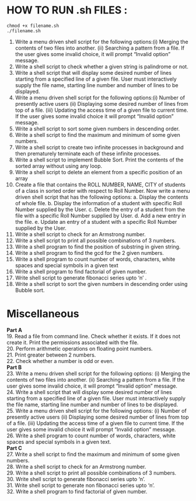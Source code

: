 # HOW TO RUN .sh FILES : 
```
chmod +x filename.sh
./filename.sh 
```
1. Write a menu driven shell script for the following options:(i) Merging the contents of two files into another. (ii) Searching a pattern from a file.
If the user gives some invalid choice, it will prompt “Invalid option” message.
2. Write a shell script to check whether a given string is palindrome or not.
3. Write a shell script that will display some desired number of lines starting from a specified line of a given file. User must interactively supply the file name, starting line number and number of lines to be displayed.
4. Write a menu driven shell script for the following options:(i) Number of presently active users (ii) Displaying some desired number of lines from top of a file. (iii) Updating the access time of a given file to current time. If the user gives some invalid choice it will prompt “Invalid option” message.
5. Write a shell script to sort some given numbers in descending order.
6. Write a shell script to find the maximum and minimum of some given numbers.
7. Write a shell script to create two infinite processes in background and then prematurely terminate each of these infinite processes.
8. Write a shell script to implement Bubble Sort. Print the contents of the sorted array without using any loop.
9. Write a shell script to delete an element from a specific position of an array
10. Create a file that contains the ROLL NUMBER, NAME, CITY of students of a class in sorted order with respect to Roll Number. Now write a menu driven shell script that has the following options: a. Display the contents of whole file. b. Display the information of a student with specific Roll Number supplied by the User. c. Delete the entry of a student from the file with a specific Roll Number supplied by User. d. Add a new entry in the file. e. Update an entry of a student with a specific Roll Number supplied by the User.
11. Write a shell script to check for an Armstrong number.
12. Write a shell script to print all possible combinations of 3 numbers.
13. Write a shell program to find the position of substring in given string.
14. Write a shell program to find the gcd for the 2 given numbers.
15. Write a shell program to count number of words, characters, white spaces and special symbols in a given text
16. Write a shell program to find factorial of given number.
17. Write shell script to generate fibonacci series upto ‘n’ .
18. Write a shell script to sort the given numbers in descending order using Bubble sort.
# Miscellaneous
**Part A**\
19. Read a file from command line. Check whether it exists. If it does not create it. Print the permissions associated with the file.\
20. Perform arithmetic operations on floating point numbers.\
21. Print greater between 2 numbers.\
22. Check whether a number is odd or even.\
**Part B**\
23. Write a menu driven shell script for the following options: (i) Merging the contents of two files into another. (ii) Searching a pattern from a file. If the user gives some invalid choice, it will prompt “Invalid option” message.\
24. Write a shell script that will display some desired number of lines starting from a specified line of a given file. User must interactively supply the file name, starting line number and number of lines to be displayed.\
25. Write a menu driven shell script for the following options: (i) Number of presently active users (ii) Displaying some desired number of lines from top of a file. (iii) Updating the access time of a given file to current time. If the user gives some invalid choice it will prompt “Invalid option” message.\
26. Write a shell program to count number of words, characters, white spaces and special symbols in a given text.\
**Part C**\
27. Write a shell script to find the maximum and minimum of some given numbers.\
28. Write a shell script to check for an Armstrong number.\
29. Write a shell script to print all possible combinations of 3 numbers.\
30. Write shell script to generate fibonacci series upto ‘n’.\
31. Write shell script to generate non fibonacci series upto ‘n’.\
32. Write a shell program to find factorial of given number.

